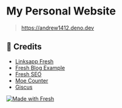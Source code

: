 # My Personal Website
> https://andrew1412.deno.dev

## 🏅 Credits

- [Linksapp Fresh](https://github.com/commune-os/linksapp-fresh)
- [Fresh Blog Example](https://github.com/denoland/fresh-blog-example)
- [Fresh SEO](https://github.com/xstevenyung/fresh-seo)
- [Moe Counter](https://github.com/journey-ad/Moe-Counter)
- [Giscus](https://github.com/giscus/giscus)

[![Made with Fresh](https://fresh.deno.dev/fresh-badge.svg)](https://fresh.deno.dev)
